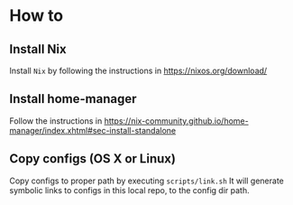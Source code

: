 # How to
## Install Nix
Install `Nix` by following the instructions in https://nixos.org/download/

## Install home-manager
Follow the instructions in https://nix-community.github.io/home-manager/index.xhtml#sec-install-standalone

## Copy configs (OS X or Linux)
Copy configs to proper path by executing `scripts/link.sh`
It will generate symbolic links to configs in this local repo, to the config dir path.
